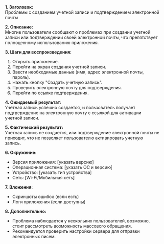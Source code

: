 **1. Заголовок:**  
Проблемы с созданием учетной записи и подтверждением электронной почты

**2. Описание:**  
Многие пользователи сообщают о проблемах при создании учетной записи или подтверждении своей электронной почты, что препятствует полноценному использованию приложения.

**3. Шаги для воспроизведения:**  
1. Открыть приложение.
2. Перейти на экран создания учетной записи.
3. Ввести необходимые данные (имя, адрес электронной почты, пароль).
4. Нажать кнопку "Создать учетную запись".
5. Проверить электронную почту для подтверждения.
6. Перейти по ссылке подтверждения.

**4. Ожидаемый результат:**  
Учетная запись успешно создается, и пользователь получает подтверждение на электронную почту с ссылкой для активации учетной записи.

**5. Фактический результат:**  
Учетная запись не создается, или подтверждение электронной почты не приходит, что не позволяет пользователю активировать учетную запись.

**6. Окружение:**  
- Версия приложения: [указать версию]  
- Операционная система: [указать ОС и версию]  
- Устройство: [указать тип устройства]  
- Сеть: [Wi-Fi/Мобильная сеть]  

**7. Вложения:**  
- Скриншоты ошибок (если есть)  
- Логи приложения (если доступны)  

**8. Дополнительно:**  
- Проблема наблюдается у нескольких пользователей, возможно, стоит рассмотреть возможность массового обращения.  
- Рекомендуется проверить настройки сервера для отправки электронных писем.